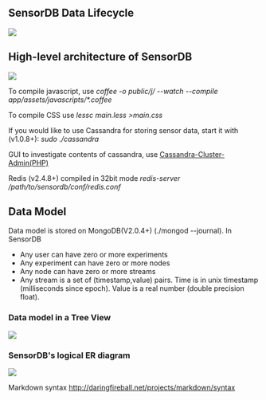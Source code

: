 ## SensorDB Data Lifecycle
![](https://github.com/alisalehi/sensordb/raw/master/documents/data-lifecycle.png)

## High-level architecture of SensorDB
![](https://github.com/alisalehi/sensordb/raw/master/documents/big-picture.png)

To compile javascript, use _coffee -o public/j/ --watch --compile app/assets/javascripts/*.coffee_

To compile CSS use *lessc main.less >main.css*

If you would like to use Cassandra for storing sensor data, start it with (v1.0.8+):  *sudo ./cassandra*

GUI to investigate contents of cassandra, use [Cassandra-Cluster-Admin(PHP)](https://github.com/sebgiroux/Cassandra-Cluster-Admin.git)

Redis (v2.4.8+) compiled in 32bit mode *redis-server /path/to/sensordb/conf/redis.conf*

## Data Model
Data model is stored on MongoDB(V2.0.4+) (./mongod --journal). In SensorDB
* Any user can have zero or more experiments
* Any experiment can have zero or more nodes
* Any node can have zero or more streams
* Any stream is a set of (timestamp,value) pairs. Time is in unix timestamp (milliseconds since epoch). Value is a real number (double precision float).

### Data model in a Tree View
![](https://github.com/alisalehi/sensordb/raw/master/documents/er-tree.png)

### SensorDB's logical ER diagram

![](https://github.com/alisalehi/sensordb/raw/master/documents/e-r-diagram.png)

Markdown syntax http://daringfireball.net/projects/markdown/syntax


